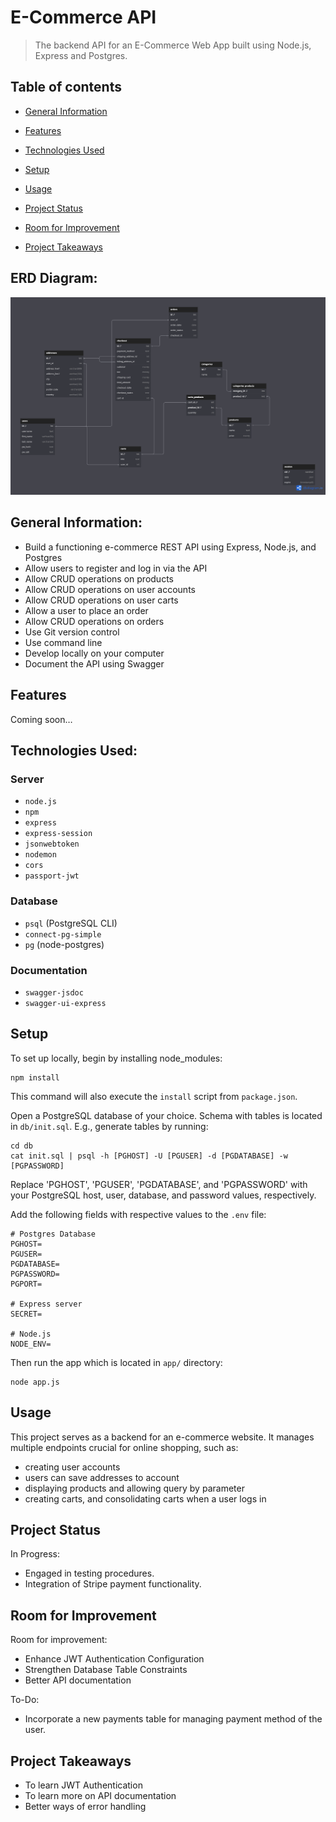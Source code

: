 # E-Commerce API

> The backend API for an E-Commerce Web App built using Node.js, Express and Postgres.

## Table of contents
* [General Information](#general-information)

* [Features](#features)

* [Technologies Used](#technologies-used)

* [Setup](#setup)

* [Usage](#usage)

* [Project Status](#project-status)

* [Room for Improvement](#room-for-improvement)

* [Project Takeaways](#project-takeaways)


## ERD Diagram:
![e-commerce ERD](diagrams/ecommerce-app%20ERD.png)

## General Information:
- Build a functioning e-commerce REST API using Express, Node.js, and Postgres
- Allow users to register and log in via the API
- Allow CRUD operations on products
- Allow CRUD operations on user accounts
- Allow CRUD operations on user carts
- Allow a user to place an order
- Allow CRUD operations on orders
- Use Git version control
- Use command line
- Develop locally on your computer
- Document the API using Swagger

## Features
Coming soon…

## Technologies Used:
### Server
- `node.js` 
- `npm`
- `express`
- `express-session`
- `jsonwebtoken`
- `nodemon`
- `cors`
- `passport-jwt`

### Database
- `psql` (PostgreSQL CLI)
- `connect-pg-simple`
- `pg` (node-postgres)

### Documentation
- `swagger-jsdoc`
- `swagger-ui-express`

## Setup
To set up locally, begin by installing node_modules:

```
npm install
```

This command will also execute the `install` script from `package.json`.

Open a PostgreSQL database of your choice. Schema with tables is located in `db/init.sql`. E.g., generate tables by running:

```
cd db
cat init.sql | psql -h [PGHOST] -U [PGUSER] -d [PGDATABASE] -w [PGPASSWORD]
```

Replace 'PGHOST', 'PGUSER', 'PGDATABASE', and 'PGPASSWORD' with your PostgreSQL host, user, database, and password values, respectively.

Add the following fields with respective values to the `.env` file:
  
```
# Postgres Database
PGHOST=
PGUSER=
PGDATABASE=
PGPASSWORD=
PGPORT=
  
# Express server
SECRET=

# Node.js
NODE_ENV=
```

Then run the app which is located in `app/` directory:

```
node app.js
```

## Usage
This project serves as a backend for an e-commerce website.
It manages multiple endpoints crucial for online shopping, such as:
- creating user accounts
- users can save addresses to account
- displaying products and allowing query by parameter
- creating carts, and consolidating carts when a user logs in

## Project Status
In Progress: 
- Engaged in testing procedures.
- Integration of Stripe payment functionality.

## Room for Improvement
Room for improvement:
- Enhance JWT Authentication Configuration
- Strengthen Database Table Constraints
- Better API documentation

To-Do:
- Incorporate a new payments table for managing payment method of the user.

## Project Takeaways
- To learn JWT Authentication
- To learn more on API documentation
- Better ways of error handling

